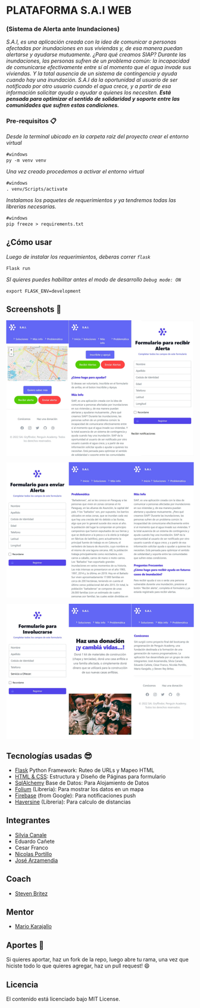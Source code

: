 # PLATAFORMA S.A.I WEB
### (Sistema de Alerta ante Inundaciones)


_S.A.I, es una aplicación creada con la idea de comunicar a personas afectadas por inundaciones en sus viviendas y, de esa manera puedan alertarse y ayudarse mutuamente.
¿Para qué creamos SIAP? Durante las inundaciones, las personas sufren de un problema común: la incapacidad de comunicarse efectivamente entre sí al momento que el agua invade sus viviendas.
Y la total ausencia de un sistema de contingencia y ayuda cuando hay una inundación. S.A.I da la oportunidad al usuario de ser notificado por otro usuario cuando el agua crece, y a partir de esa información solicitar ayuda o ayudar a quienes los necesiten.
**Está pensada para optimizar el sentido de solidaridad y soporte entre las comunidades que sufren estas condiciones.**_

### Pre-requisitos 📋

_Desde la terminal ubicado en la carpeta raiz del proyecto crear el entorno virtual_
```
#windows
py -m venv venv
```
_Una vez creado procedemos a activar el entorno virtual_
```
#windows
. venv/Scripts/activate
```

_Instalamos los paquetes de requerimientos y ya tendremos todas las librerias necesarias._
```
#windows
pip freeze > requirements.txt
```



## ¿Cómo usar

_Luego de instalar los requerimientos, deberas correr `flask`_
```
Flask run
```

_SI quieres puedes habilitar antes el modo de desarrollo `Debug mode: ON`_
```
export FLASK_ENV=development
```


## Screenshots :iphone:

<p float="left">
<img src="/sai-1.webp"  />
<br></p>

<p float="left">
<img src="/sai-2.webp"  />
<br></p>

<p float="left">
<img src="/sai-3.webp"  />
<br></p>


## Tecnologías usadas :sunglasses:

- [Flask](https://pypi.org/project/Flask/) Python Framework: Ruteo de URLs y Mapeo HTML
- [HTML & CSS](https://www.w3schools.com/html/html_css.asp): Estructura y Diseño de Páginas para formulario
- [SqlAlchemy](https://pypi.org/project/SQLAlchemy/) Base de Datos: Para Alojamiento de Datos
- [Folium](https://pypi.org/project/folium/) (Libreria): Para mostrar los datos en un mapa
- [Firebase](https://pypi.org/project/firebase-admin/) (from Google): Para notificaciones push
- [Haversine](https://pypi.org/project/haversine/) (Libreria): Para calculo de distancias

## Integrantes

- [Silvia Canale](https://github.com/SilviCanale)
- Eduardo Cañete
- Cesar Franco
- [Nicolas Portillo](https://github.com/Kamelpy)
- [José Arzamendia](https://github.com/josemarza)


## Coach

- [Steven Britez](https://github.com/reybritez)

## Mentor

- [Mario Karajallo](https://github.com/mariokarajallo)

## Aportes :muscle:

Si quieres aportar, haz un fork de la repo, luego abre tu rama, una vez que hiciste todo lo que quieres agregar, haz un pull request! 😄

## Licencia

El contenido está licenciado bajo MIT License.
